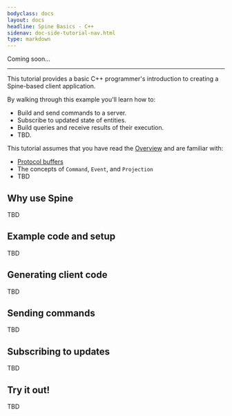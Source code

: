 ```yaml
---
bodyclass: docs
layout: docs
headline: Spine Basics - C++
sidenav: doc-side-tutorial-nav.html
type: markdown
---
```


<p class="lead">Coming soon...</p>
<hr>

<p class="lead">This tutorial provides a basic C++ programmer's introduction
to creating a Spine-based client application.</p>

By walking through this example you'll learn how to:

- Build and send commands to a server.
- Subscribe to updated state of entities.
- Build queries and receive results of their execution.
- TBD.

This tutorial assumes that you have read the [Overview](/docs/index.html) and are
familiar with:

 - [Protocol buffers](https://developers.google.com/protocol-buffers/docs/overview)
 - The concepts of `Command`, `Event`, and `Projection`
 - TBD

<div id="toc"></div>

## Why use Spine

TBD

## Example code and setup

TBD

## Generating client code

TBD

## Sending commands

TBD

## Subscribing to updates

TBD

## Try it out!

TBD


